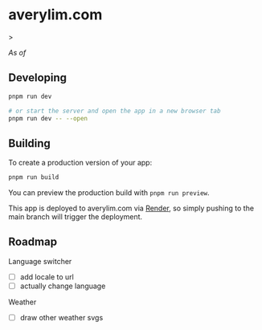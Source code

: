 # averylim.com

<Description of site>

<Screenshot of site>>

_As of <date of screenshot>_

## Developing

```bash
pnpm run dev

# or start the server and open the app in a new browser tab
pnpm run dev -- --open
```

## Building

To create a production version of your app:

```bash
pnpm run build
```

You can preview the production build with `pnpm run preview`.

This app is deployed to averylim.com via [Render](todo-add-url), so simply pushing to the main branch will trigger the deployment.

## Roadmap

Language switcher

- [ ] add locale to url
- [ ] actually change language

Weather

- [ ] draw other weather svgs
